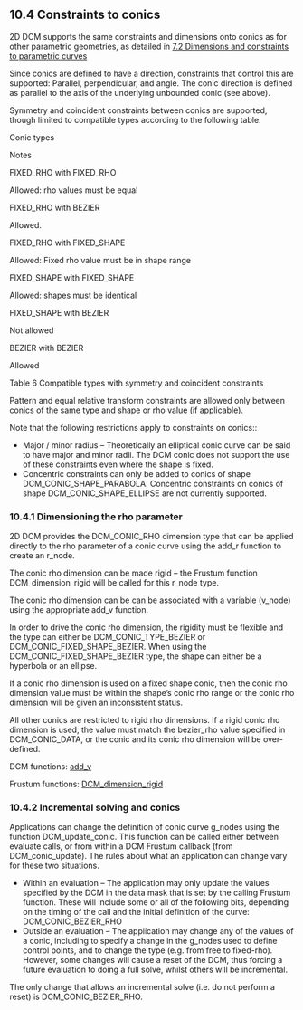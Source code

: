 ## 10.4 Constraints to conics

2D DCM supports the same constraints and dimensions onto conics as for other parametric geometries, as detailed in [7.2 Dimensions and constraints to parametric curves](7.2._Dimensions_and_constraints_to_parametric_curves.md)

Since conics are defined to have a direction, constraints that control this are supported: Parallel, perpendicular, and angle. 
The conic direction is defined as parallel to the axis of the underlying unbounded conic (see above).

Symmetry and coincident constraints between conics are supported, though limited to compatible types according to the following table.

Conic types

Notes

FIXED\_RHO with FIXED\_RHO

Allowed: rho values must be equal

FIXED\_RHO with BEZIER

Allowed.

FIXED\_RHO with FIXED\_SHAPE

Allowed: Fixed rho value must be in shape range

FIXED\_SHAPE with FIXED\_SHAPE

Allowed: shapes must be identical

FIXED\_SHAPE with BEZIER

Not allowed

BEZIER with BEZIER

Allowed

Table 6 Compatible types with symmetry and coincident constraints

Pattern and equal relative transform constraints are allowed only between conics of the same type and shape or rho value (if applicable).

Note that the following restrictions apply to constraints on conics::

- Major / minor radius – Theoretically an elliptical conic curve can be said to have major and minor radii. 
The DCM conic does not support the use of these constraints even where the shape is fixed.
- Concentric constraints can only be added to conics of shape DCM\_CONIC\_SHAPE\_PARABOLA. 
Concentric constraints on conics of shape DCM\_CONIC\_SHAPE\_ELLIPSE are not currently supported.

### 10.4.1 Dimensioning the rho parameter

2D DCM provides the DCM\_CONIC\_RHO dimension type that can be applied directly to the rho parameter of a conic curve using the add\_r function to create an r\_node.

The conic rho dimension can be made rigid – the Frustum function DCM\_dimension\_rigid will be called for this r\_node type.

The conic rho dimension can be can be associated with a variable (v\_node) using the appropriate add\_v function.

In order to drive the conic rho dimension, the rigidity must be flexible and the type can either be DCM\_CONIC\_TYPE\_BEZIER or DCM\_CONIC\_FIXED\_SHAPE\_BEZIER. 
When using the DCM\_CONIC\_FIXED\_SHAPE\_BEZIER type, the shape can either be a hyperbola or an ellipse.

If a conic rho dimension is used on a fixed shape conic, then the conic rho dimension value must be within the shape’s conic rho range or the conic rho dimension will be given an inconsistent status.

All other conics are restricted to rigid rho dimensions. 
If a rigid conic rho dimension is used, the value must match the bezier\_rho value specified in DCM\_CONIC\_DATA, or the conic and its conic rho dimension will be over-defined.

DCM functions: [add\_v](16.4._DCM_functions_for_managing_equations.md)

Frustum functions: [DCM\_dimension\_rigid](17.2._Basic_dimension_functions.md)

### 10.4.2 Incremental solving and conics

Applications can change the definition of conic curve g\_nodes using the function DCM\_update\_conic. 
This function can be called either between evaluate calls, or from within a DCM Frustum callback (from DCM\_conic\_update). The rules about what an application can change vary for these two situations.

- Within an evaluation – The application may only update the values specified by the DCM in the data mask that is set by the calling Frustum function. 
These will include some or all of the following bits, depending on the timing of the call and the initial definition of the curve: DCM\_CONIC\_BEZIER\_RHO
- Outside an evaluation – The application may change any of the values of a conic, including to specify a change in the g\_nodes used to define control points, and to change the type (e.g. 
from free to fixed-rho). However, some changes will cause a reset of the DCM, thus forcing a future evaluation to doing a full solve, whilst others will be incremental.



The only change that allows an incremental solve (i.e. 
do not perform a reset) is DCM\_CONIC\_BEZIER\_RHO.

